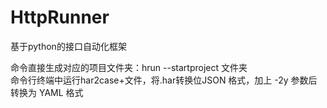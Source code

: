 # HttpRunner
基于python的接口自动化框架

命令直接生成对应的项目文件夹：hrun --startproject 文件夹  
命令行终端中运行har2case+文件，将.har转换位JSON 格式，加上 -2y 参数后转换为 YAML 格式  
